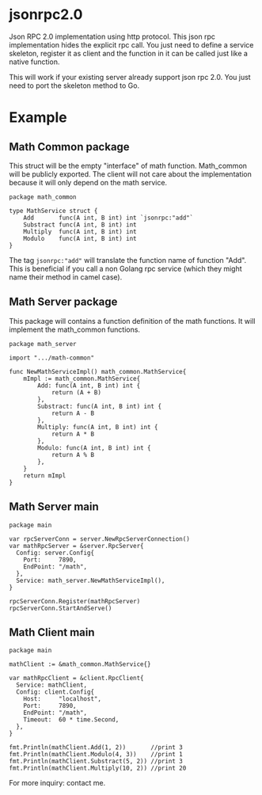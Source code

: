 # jsonrpc2.0
Json RPC 2.0 implementation using http protocol. This json rpc implementation hides the explicit rpc call. You just need to define a service skeleton, register it as client and the function in it can be called just like a native function. 

This will work if your existing server already support json rpc 2.0. You just need to port the skeleton method to Go.

# Example
## Math Common package
This struct will be the empty "interface" of math function. Math_common will be publicly exported.
The client will not care about the implementation because it will only depend on the math service.
```
package math_common

type MathService struct {
	Add       func(A int, B int) int `jsonrpc:"add"`
	Substract func(A int, B int) int
	Multiply  func(A int, B int) int
	Modulo    func(A int, B int) int
}
```
The tag `jsonrpc:"add"` will translate the function name of function "Add". This is beneficial if you call a non Golang rpc service (which they might name their method in camel case).

## Math Server package
This package will contains a function definition of the math functions. It will implement the math_common functions. 
```
package math_server

import ".../math-common"

func NewMathServiceImpl() math_common.MathService{
	mImpl := math_common.MathService{
		Add: func(A int, B int) int {
			return (A + B)
		},
		Substract: func(A int, B int) int {
			return A - B
		},
		Multiply: func(A int, B int) int {
			return A * B
		},
		Modulo: func(A int, B int) int {
			return A % B
		},
	}
	return mImpl
}
```

## Math Server main 
```
package main

var rpcServerConn = server.NewRpcServerConnection()
var mathRpcServer = &server.RpcServer{
  Config: server.Config{
    Port:     7890,
    EndPoint: "/math",
  },
  Service: math_server.NewMathServiceImpl(),
}

rpcServerConn.Register(mathRpcServer)
rpcServerConn.StartAndServe()	
```

## Math Client main 
```
package main

mathClient := &math_common.MathService{}

var mathRpcClient = &client.RpcClient{
  Service: mathClient,
  Config: client.Config{
    Host:     "localhost",
    Port:     7890,
    EndPoint: "/math",
    Timeout:  60 * time.Second,
  },
}

fmt.Println(mathClient.Add(1, 2))       //print 3
fmt.Println(mathClient.Modulo(4, 3))    //print 1
fmt.Println(mathClient.Substract(5, 2)) //print 3
fmt.Println(mathClient.Multiply(10, 2)) //print 20
```

For more inquiry: contact me.
